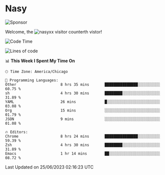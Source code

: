 # Nasy

<!--
<p align="center">
<img height="200" src="https://github-readme-stats.vercel.app/api?username=nasyxx&count_private=true&show_icons=true&theme=dracula&include_all_commits=true"/>
<img height="200" src="https://github-readme-stats.vercel.app/api/top-langs/?username=nasyxx&theme=dracula&hide=html,jupyter+notebook&count_private=true&show_icons=true"/>
</p>

  
----------------
-->

![Sponsor](https://img.shields.io/static/v1.svg?label=Sponsor&message=%E2%9D%A4&logo=GitHub&style=flat&color=pink)
 
Welcome, the ![nasyxx visitor counter](https://count.getloli.com/get/@nasyxx?theme=rule34)th vistor!
 
<!--START_SECTION:waka-->
![Code Time](http://img.shields.io/badge/Code%20Time-3%2C581%20hrs%2017%20mins-blue)

![Lines of code](https://img.shields.io/badge/From%20Hello%20World%20I%27ve%20Written-6.3%20million%20lines%20of%20code-blue)

📊 **This Week I Spent My Time On** 

```text
🕑︎ Time Zone: America/Chicago

💬 Programming Languages: 
Other                    8 hrs 35 mins       ███████████████░░░░░░░░░░   60.75 % 
sh                       4 hrs 30 mins       ████████░░░░░░░░░░░░░░░░░   31.89 % 
YAML                     26 mins             █░░░░░░░░░░░░░░░░░░░░░░░░   03.08 % 
Org                      15 mins             ░░░░░░░░░░░░░░░░░░░░░░░░░   01.79 % 
JSON                     9 mins              ░░░░░░░░░░░░░░░░░░░░░░░░░   01.08 % 

🔥 Editors: 
Chrome                   8 hrs 24 mins       ███████████████░░░░░░░░░░   59.39 % 
Zsh                      4 hrs 30 mins       ████████░░░░░░░░░░░░░░░░░   31.89 % 
Emacs                    1 hr 14 mins        ██░░░░░░░░░░░░░░░░░░░░░░░   08.72 % 
```


 Last Updated on 25/06/2023 02:16:23 UTC
<!--END_SECTION:waka-->

<!-- ![visitors](https://visitor-badge.laobi.icu/badge?page_id=nasyxx.nasyxx) -->
